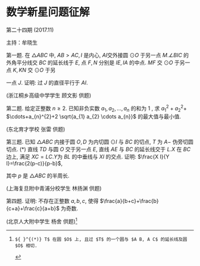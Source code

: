 # 数学新星问题征解 

第二十四期 $(2017.11)$

主持：牟晓生

第一题. 在 $\triangle A B C$ 中, $A B>A C, I$ 是内心, $A I$交外接圆 $\odot O$ 于另一点 $M . \angle B I C$ 的外角平分线交 $B C$ 的延长线于 $E$, 点 $F, N$ 分别是 $I E, I A$ 的中点. $M F$ 交 $\odot O$ 于另一点 $K, K N$ 交 $\odot O$ 于另


一点 $J$. 证明: 过 $J$ 的直径平行于 $A I$.

(浙江桐乡高级中学学生 顾文影 供题)

第二题. 给定正整数 $n \geq 2$. 已知非负实数 $a_{1}, a_{2}, \ldots, a_{n}$ 的和为 1 , 求 $a_{1}^{2}+a_{2}^{2}+$ $\cdots+a_{n}^{2}+2 \sqrt{a_{1} a_{2} \cdots a_{n}}$ 的最大值与最小值.

(东北育才学校 张雷 供题)

第三题. 已知 $\triangle A B C$ 内接于圆 $O, D$ 为内切圆 $\odot I$ 与 $B C$ 的切点, $T$ 为 $A-$ 伪旁切圆切点. (*) 直线 $T D$ 与圆 $O$ 交于另一点 $E$, 直线 $A E$ 与 $B C$ 的延长线交于 $L . X$ 在 $B C$ 边上, 满足 $X C=L C . Y$为 $B L$ 的中垂线与 $X I$ 的交点. 证明: $\frac{X I}{Y I}=\frac{2(p-c)}{p-b}$,


其中 $p$ 是 $\triangle A B C$ 的半周长.

(上海复旦附中青浦分校学生 林扬渊 供题)

第四题. 证明: 不存在正整数 $a, b, c$, 使得 $\frac{a}{b+c}+\frac{b}{c+a}+\frac{c}{a+b}$ 为奇数.

(北京人大附中学生 杨舍 供题)[^0]


[^0]:    ${ }^{(*)} T$ 在圆 $O$ 上, 且过 $T$ 的一个圆与 $A B, A C$ 的延长线及圆 $O$ 相切.

